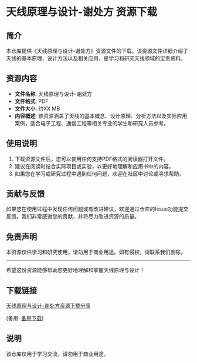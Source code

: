# 天线原理与设计-谢处方 资源下载

## 简介

本仓库提供《天线原理与设计-谢处方》资源文件的下载。该资源文件详细介绍了天线的基本原理、设计方法以及相关应用，是学习和研究天线领域的宝贵资料。

## 资源内容

- **文件名称**: 天线原理与设计-谢处方
- **文件格式**: PDF
- **文件大小**: 约XX MB
- **内容概述**: 该资源涵盖了天线的基本概念、设计原理、分析方法以及实际应用案例，适合电子工程、通信工程等相关专业的学生和研究人员参考。

## 使用说明

1. 下载资源文件后，您可以使用任何支持PDF格式的阅读器打开文件。
2. 建议在阅读时结合实际项目或实验，以更好地理解和应用书中的内容。
3. 如果您在学习或研究过程中遇到任何问题，欢迎在社区中讨论或寻求帮助。

## 贡献与反馈

如果您在使用过程中发现任何问题或有改进建议，欢迎通过仓库的Issue功能提交反馈。我们非常感谢您的贡献，并将尽力改进资源的质量。

## 免责声明

本资源仅供学习和研究使用，请勿用于商业用途。如有侵权，请联系我们删除。

---

希望这份资源能够帮助您更好地理解和掌握天线原理与设计！

## 下载链接
[天线原理与设计-谢处方资源下载分享](https://pan.quark.cn/s/fd66fa90a885) 

(备用: [备用下载](https://pan.baidu.com/s/1OoGkV9yMLWVPeDNLxBWMmw?pwd=1234))

## 说明

该仓库仅用于学习交流，请勿用于商业用途。
